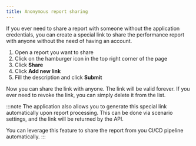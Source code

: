 ```yaml
---
title: Anonymous report sharing
---
```

If you ever need to share a report with someone without the application credentials, you can create a special link to share the performance report with anyone without the need of having an account.

1. Open a report you want to share
2. Click on the hamburger icon in the top right corner of the page
3. Click **Share**
4. Click **Add new link**
5. Fill the description and click **Submit**

Now you can share the link with anyone. The link will be valid forever.
If you ever need to revoke the link, you can simply delete it from the list.

:::note
The application also allows you to generate this special link automatically upon report processing.
This can be done via scenario settings, and the link will be returned by the API.

You can leverage this feature to share the report from you CI/CD pipeline automatically.
:::
